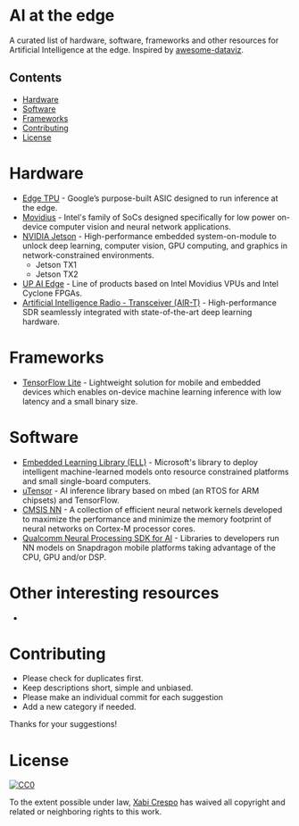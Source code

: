# AI at the edge

A curated list of hardware, software, frameworks and other resources for Artificial Intelligence at the edge. Inspired by [awesome-dataviz](https://github.com/fasouto/awesome-dataviz).


## Contents
- [Hardware](#hardware)
- [Software](#software)
- [Frameworks](#frameworks)
- [Contributing](#other-interesting-resources)
- [License](#license)

# Hardware
- [Edge TPU](https://cloud.google.com/edge-tpu/) - Google’s purpose-built ASIC designed to run inference at the edge.
- [Movidius](https://www.movidius.com) - Intel's family of SoCs designed specifically for low power on-device computer vision and neural network applications.
- [NVIDIA Jetson](https://www.nvidia.com/en-us/autonomous-machines/embedded-systems-dev-kits-modules/) - High-performance embedded system-on-module to unlock deep learning, computer vision, GPU computing, and graphics in network-constrained environments.
    - Jetson TX1
    - Jetson TX2
- [UP AI Edge](https://up-shop.org/25-up-ai-edge) - Line of products based on Intel Movidius VPUs and Intel Cyclone FPGAs.
- [Artificial Intelligence Radio - Transceiver (AIR-T)]() - High-performance SDR seamlessly integrated with state-of-the-art deep learning hardware.

# Frameworks
- [TensorFlow Lite]() - Lightweight solution for mobile and embedded devices which enables on-device machine learning inference with low latency and a small binary size.

# Software
- [Embedded Learning Library (ELL)](https://github.com/Microsoft/ELL) - Microsoft's library to deploy intelligent machine-learned models onto resource constrained platforms and small single-board computers.
- [uTensor](https://github.com/uTensor/uTensor) - AI inference library based on mbed (an RTOS for ARM chipsets) and TensorFlow.
- [CMSIS NN](https://arm-software.github.io/CMSIS_5/NN/html/index.html) - A collection of efficient neural network kernels developed to maximize the performance and minimize the memory footprint of neural networks on Cortex-M processor cores.
- [Qualcomm Neural Processing SDK for AI](https://developer.qualcomm.com/software/qualcomm-neural-processing-sdk) - Libraries to developers run NN models on Snapdragon mobile platforms taking advantage of the CPU, GPU and/or DSP.

# Other interesting resources
- 

# Contributing
- Please check for duplicates first.
- Keep descriptions short, simple and unbiased.
- Please make an individual commit for each suggestion
- Add a new category if needed.

Thanks for your suggestions!

# License
[![CC0](https://licensebuttons.net/p/zero/1.0/88x31.png)](https://creativecommons.org/publicdomain/zero/1.0/)

To the extent possible under law, [Xabi Crespo](https://crespum.eu/) has waived all copyright and related or neighboring rights to this work.

